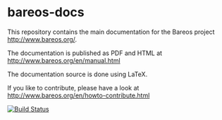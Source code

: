 bareos-docs
===========

This repository contains the main documentation for the Bareos project http://www.bareos.org/.

The documentation is published as PDF and HTML at http://www.bareos.org/en/manual.html

The documentation source is done using LaTeX.

If you like to contribute, please have a look at http://www.bareos.org/en/howto-contribute.html

[![Build Status](https://travis-ci.org/bareos/bareos-docs.png?branch=master)](https://travis-ci.org/bareos/bareos-docs)
